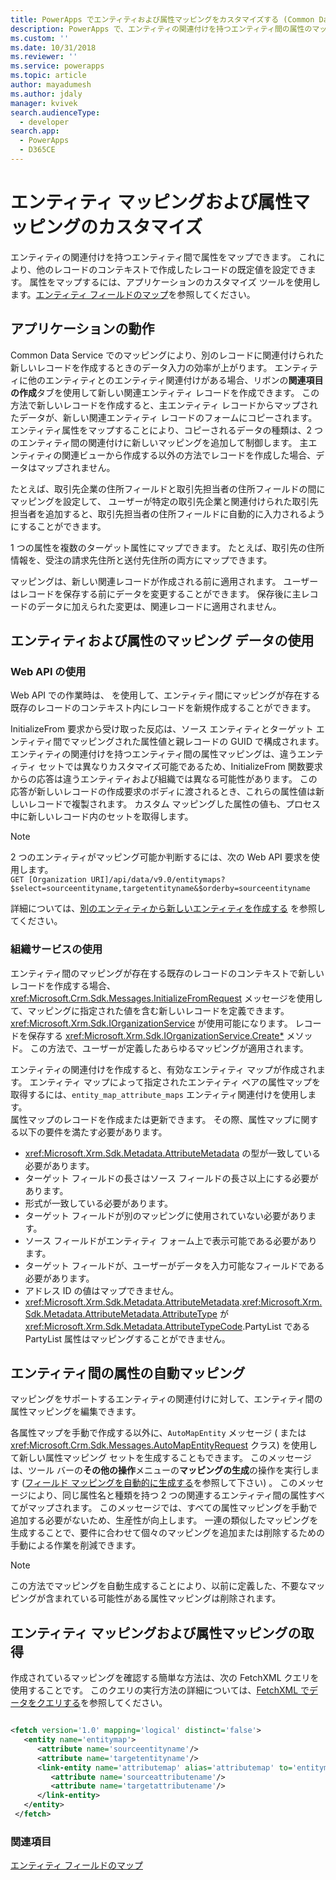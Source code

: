 ```yaml
---
title: PowerApps でエンティティおよび属性マッピングをカスタマイズする (Common Data Service) | Microsoft Docs
description: PowerApps で、エンティティの関連付けを持つエンティティ間の属性のマッピングについて学習します。 これにより、他のレコードのコンテキストで作成したレコードの既定値を設定できます。
ms.custom: ''
ms.date: 10/31/2018
ms.reviewer: ''
ms.service: powerapps
ms.topic: article
author: mayadumesh
ms.author: jdaly
manager: kvivek
search.audienceType:
  - developer
search.app:
  - PowerApps
  - D365CE
---
```

# <a name="customize-entity-and-attribute-mappings"></a>エンティティ マッピングおよび属性マッピングのカスタマイズ

エンティティの関連付けを持つエンティティ間で属性をマップできます。 これにより、他のレコードのコンテキストで作成したレコードの既定値を設定できます。 属性をマップするには、アプリケーションのカスタマイズ ツールを使用します。[エンティティ フィールドのマップ](../../maker/common-data-service/map-entity-fields.md)を参照してください。

<a name="bkmk_BehaviorintheApplication"></a>

## <a name="behavior-in-the-application"></a>アプリケーションの動作

 Common Data Service でのマッピングにより、別のレコードに関連付けられた新しいレコードを作成するときのデータ入力の効率が上がります。 エンティティに他のエンティティとのエンティティ関連付けがある場合、リボンの**関連項目の作成**タブを使用して新しい関連エンティティ レコードを作成できます。 この方法で新しいレコードを作成すると、主エンティティ レコードからマップされたデータが、新しい関連エンティティ レコードのフォームにコピーされます。 エンティティ属性をマップすることにより、コピーされるデータの種類は、2 つのエンティティ間の関連付けに新しいマッピングを追加して制御します。 主エンティティの関連ビューから作成する以外の方法でレコードを作成した場合、データはマップされません。  

 たとえば、取引先企業の住所フィールドと取引先担当者の住所フィールドの間にマッピングを設定して、 ユーザーが特定の取引先企業と関連付けられた取引先担当者を追加すると、取引先担当者の住所フィールドに自動的に入力されるようにすることができます。  

 1 つの属性を複数のターゲット属性にマップできます。 たとえば、取引先の住所情報を、受注の請求先住所と送付先住所の両方にマップできます。  

 マッピングは、新しい関連レコードが作成される前に適用されます。 ユーザーはレコードを保存する前にデータを変更することができます。 保存後に主レコードのデータに加えられた変更は、関連レコードに適用されません。  

<a name="bkmk_UsingEntityandAttributeMappingData"></a>

## <a name="using-entity-and-attribute-mapping-data"></a>エンティティおよび属性のマッピング データの使用

### <a name="using-web-api"></a>Web API の使用

Web API での作業時は、<xref href="Microsoft.Dynamics.CRM.InitializeFrom?text=InitializeFrom Function" /> を使用して、エンティティ間にマッピングが存在する既存のレコードのコンテキスト内にレコードを新規作成することができます。 

InitializeFrom 要求から受け取った反応は、ソース エンティティとターゲット エンティティ間でマッピングされた属性値と親レコードの GUID で構成されます。 エンティティの関連付けを持つエンティティ間の属性マッピングは、違うエンティティ セットでは異なりカスタマイズ可能であるため、InitializeFrom 関数要求からの応答は違うエンティティおよび組織では異なる可能性があります。 この応答が新しいレコードの作成要求のボディに渡されるとき、これらの属性値は新しいレコードで複製されます。 カスタム マッピングした属性の値も、プロセス中に新しいレコード内のセットを取得します。

> [!NOTE] 
> 2 つのエンティティがマッピング可能か判断するには、次の Web API 要求を使用します。<br/>`GET [Organization URI]/api/data/v9.0/entitymaps?$select=sourceentityname,targetentityname&$orderby=sourceentityname`

詳細については、[別のエンティティから新しいエンティティを作成する](webapi/create-entity-web-api.md#create-a-new-entity-from-another-entity) を参照してください。

### <a name="using-organization-service"></a>組織サービスの使用

 エンティティ間のマッピングが存在する既存のレコードのコンテキストで新しいレコードを作成する場合、<xref:Microsoft.Crm.Sdk.Messages.InitializeFromRequest> メッセージを使用して、マッピングに指定された値を含む新しいレコードを定義できます。 <xref:Microsoft.Xrm.Sdk.IOrganizationService> が使用可能になります。
 レコードを保存する <xref:Microsoft.Xrm.Sdk.IOrganizationService.Create*> メソッド。 この方法で、ユーザーが定義したあらゆるマッピングが適用されます。  

 エンティティの関連付けを作成すると、有効なエンティティ マップが作成されます。 エンティティ マップによって指定されたエンティティ ペアの属性マップを取得するには、`entity_map_attribute_maps` エンティティ関連付けを使用します。  
 属性マップのレコードを作成または更新できます。 その際、属性マップに関する以下の要件を満たす必要があります。  
- <xref:Microsoft.Xrm.Sdk.Metadata.AttributeMetadata> の型が一致している必要があります。
- ターゲット フィールドの長さはソース フィールドの長さ以上にする必要があります。
- 形式が一致している必要があります。
- ターゲット フィールドが別のマッピングに使用されていない必要があります。
- ソース フィールドがエンティティ フォーム上で表示可能である必要があります。
- ターゲット フィールドが、ユーザーがデータを入力可能なフィールドである必要があります。
- アドレス ID の値はマップできません。
- <xref:Microsoft.Xrm.Sdk.Metadata.AttributeMetadata>.<xref:Microsoft.Xrm.Sdk.Metadata.AttributeMetadata.AttributeType> が <xref:Microsoft.Xrm.Sdk.Metadata.AttributeTypeCode>.PartyList である PartyList 属性はマッピングすることができません。

<a name="bkmk_Automapping"></a>

## <a name="auto-mapping-attributes-between-entities"></a>エンティティ間の属性の自動マッピング

 マッピングをサポートするエンティティの関連付けに対して、エンティティ間の属性マッピングを編集できます。 

 各属性マップを手動で作成する以外に、`AutoMapEntity` メッセージ (<xref href="Microsoft.Dynamics.CRM.AutoMapEntity?text=AutoMapEntity Action" /> または <xref:Microsoft.Crm.Sdk.Messages.AutoMapEntityRequest> クラス) を使用して新しい属性マッピング セットを生成することもできます。 このメッセージは、ツール バーの**その他の操作**メニューの**マッピングの生成**の操作を実行します ([フィールド マッピングを自動的に生成する](../../maker/common-data-service/map-entity-fields.md#automatically-generate-field-mappings)を参照して下さい) 。 このメッセージにより、同じ属性名と種類を持つ 2 つの関連するエンティティ間の属性すべてがマップされます。 このメッセージでは、すべての属性マッピングを手動で追加する必要がないため、生産性が向上します。 一連の類似したマッピングを生成することで、要件に合わせて個々のマッピングを追加または削除するための手動による作業を削減できます。 

> [!NOTE]
> この方法でマッピングを自動生成することにより、以前に定義した、不要なマッピングが含まれている可能性がある属性マッピングは削除されます。  

<a name="BKMK_mapping"></a>

## <a name="retrieve-the-entity-and-attribute-mappings"></a>エンティティ マッピングおよび属性マッピングの取得

 作成されているマッピングを確認する簡単な方法は、次の FetchXML クエリを使用することです。 このクエリの実行方法の詳細については、[FetchXML でデータをクエリする](use-fetchxml-construct-query.md)を参照してください。

```xml

<fetch version='1.0' mapping='logical' distinct='false'>
   <entity name='entitymap'>
      <attribute name='sourceentityname'/>
      <attribute name='targetentityname'/>
      <link-entity name='attributemap' alias='attributemap' to='entitymapid' from='entitymapid' link-type='inner'>
         <attribute name='sourceattributename'/>
         <attribute name='targetattributename'/>
      </link-entity>
   </entity>
 </fetch>
```

### <a name="see-also"></a>関連項目

 [エンティティ フィールドのマップ](../../maker/common-data-service/map-entity-fields.md)